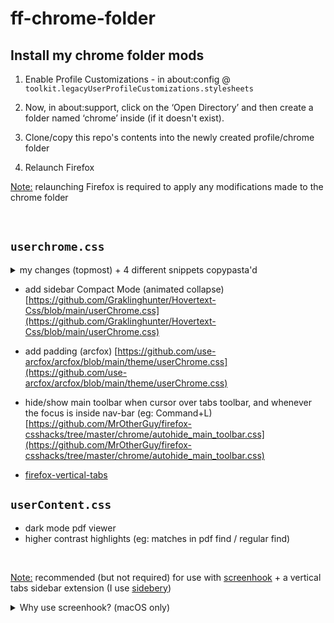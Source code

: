 # ff-chrome-folder

## Install my chrome folder mods

1. Enable Profile Customizations - in about:config @ `toolkit.legacyUserProfileCustomizations.stylesheets`

1. Now, in about:support, click on the ‘Open Directory’ and then create a folder named ‘chrome’ inside (if it doesn't exist).

1. Clone/copy this repo's contents into the newly created profile/chrome folder

1. Relaunch Firefox

<u>Note:</u> relaunching Firefox is required to apply any modifications made to the chrome folder

&nbsp;

## `userchrome.css`

<details>
<summary>my changes (topmost) + 4 different snippets copypasta'd</summary>

-   re-add panel title, but without "sidebar icon"
-   (fullscreen) undo clipping of location/toolbar
-   "expand" traffic button area (to reveal location bar reliably (w/ :hover))
-   (fullscreen) remove empty space
-   (fullscreen) sidebar window element - undo extra padding in #webext-panels-browser
-   sidebar window inner browser = set same bg as sidebery settings
-   (fix text collision) move sidebery panel title (if visible) to under/right of traffic button bar

#

</details>

-   add sidebar Compact Mode (animated collapse)
    [https://github.com/Graklinghunter/Hovertext-Css/blob/main/userChrome.css](https://github.com/Graklinghunter/Hovertext-Css/blob/main/userChrome.css)

-   add padding (arcfox)
    [https://github.com/use-arcfox/arcfox/blob/main/theme/userChrome.css](https://github.com/use-arcfox/arcfox/blob/main/theme/userChrome.css)

-   hide/show main toolbar when cursor over tabs toolbar, and whenever the focus is inside nav-bar (eg: Command+L)
    [https://github.com/MrOtherGuy/firefox-csshacks/tree/master/chrome/autohide_main_toolbar.css](https://github.com/MrOtherGuy/firefox-csshacks/tree/master/chrome/autohide_main_toolbar.css)

-   [firefox-vertical-tabs](https://github.com/ranmaru22/firefox-vertical-tabs)

## `userContent.css`

-   dark mode pdf viewer
-   higher contrast highlights (eg: matches in pdf find / regular find)

&nbsp;

<u>Note:</u> recommended (but not required) for use with [screenhook](https://github.com/steventheworker/screenhook) + a vertical tabs sidebar extension (I use [sidebery](https://github.com/steventheworker/sidebery))

<details>
  <summary>Why use screenhook? (macOS only)</summary>
&nbsp;

Firefox-specific screenhook features

-   left-edge of window = sidebar peak
-   top-edge of window = more consistent window - dragging (compensate for userChrome.css w/ auto-reveal location bar (prevents drag))
-   cmd+shift+T to reopen tabs AND windows (requires BTT bindings)

</details>
